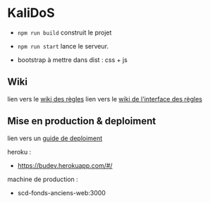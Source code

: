 # KaliDoS

+ `npm run build` construit le projet
+ `npm run start` lance le serveur.

+ bootstrap à mettre dans dist : css + js

## Wiki
lien vers le [wiki des règles](https://forge.univ-lyon1.fr/p1607511/projet_bu/-/wikis/wiki-regles)
lien vers le [wiki de l'interface des règles](https://forge.univ-lyon1.fr/p1607511/projet_bu/-/wikis/Documentation-utilisateur-pour-l'interface-de-règles)

## Mise en production & deploiment 

lien vers un [guide de deploiment](https://forge.univ-lyon1.fr/p1607511/projet_bu/-/blob/master/doc/deploiment.md)

heroku :
- https://budev.herokuapp.com/#/

machine de production :
- scd-fonds-anciens-web:3000

